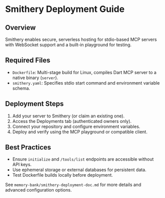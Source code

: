 # Smithery Deployment Guide

## Overview
Smithery enables secure, serverless hosting for stdio-based MCP servers with WebSocket support and a built-in playground for testing.

## Required Files
- `Dockerfile`: Multi-stage build for Linux, compiles Dart MCP server to a native binary (`server`).
- `smithery.yaml`: Specifies stdio start command and environment variable schema.

## Deployment Steps
1. Add your server to Smithery (or claim an existing one).
2. Access the Deployments tab (authenticated owners only).
3. Connect your repository and configure environment variables.
4. Deploy and verify using the MCP playground or compatible client.

## Best Practices
- Ensure `initialize` and `/tools/list` endpoints are accessible without API keys.
- Use ephemeral storage or external databases for persistent data.
- Test Dockerfile builds locally before deployment.

See `memory-bank/smithery-deployment-doc.md` for more details and advanced configuration options.

